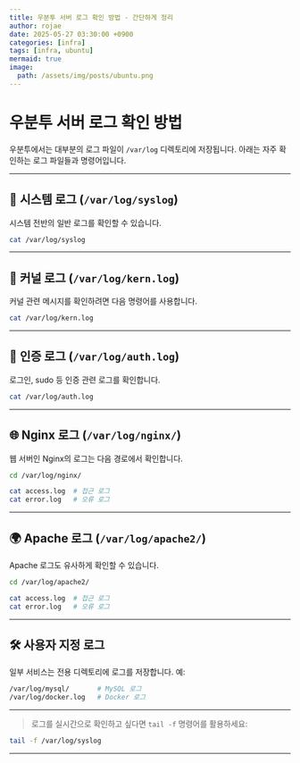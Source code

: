 ```yaml
---
title: 우분투 서버 로그 확인 방법 - 간단하게 정리
author: rojae
date: 2025-05-27 03:30:00 +0900
categories: [infra]
tags: [infra, ubuntu]
mermaid: true
image:
  path: /assets/img/posts/ubuntu.png
---
```

# 우분투 서버 로그 확인 방법

우분투에서는 대부분의 로그 파일이 `/var/log` 디렉토리에 저장됩니다. 아래는 자주 확인하는 로그 파일들과 명령어입니다.

---

## 📄 시스템 로그 (`/var/log/syslog`)

시스템 전반의 일반 로그를 확인할 수 있습니다.

```bash
cat /var/log/syslog
```

---

## 🧩 커널 로그 (`/var/log/kern.log`)

커널 관련 메시지를 확인하려면 다음 명령어를 사용합니다.

```bash
cat /var/log/kern.log
```

---

## 🔐 인증 로그 (`/var/log/auth.log`)

로그인, sudo 등 인증 관련 로그를 확인합니다.

```bash
cat /var/log/auth.log
```

---

## 🌐 Nginx 로그 (`/var/log/nginx/`)

웹 서버인 Nginx의 로그는 다음 경로에서 확인합니다.

```bash
cd /var/log/nginx/

cat access.log  # 접근 로그
cat error.log   # 오류 로그
```

---

## 🌍 Apache 로그 (`/var/log/apache2/`)

Apache 로그도 유사하게 확인할 수 있습니다.

```bash
cd /var/log/apache2/

cat access.log  # 접근 로그
cat error.log   # 오류 로그
```

---

## 🛠 사용자 지정 로그

일부 서비스는 전용 디렉토리에 로그를 저장합니다. 예:

```bash
/var/log/mysql/       # MySQL 로그
/var/log/docker.log   # Docker 로그
```

---

> 로그를 실시간으로 확인하고 싶다면 `tail -f` 명령어를 활용하세요:

```bash
tail -f /var/log/syslog
```

---
